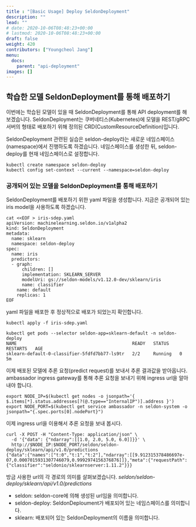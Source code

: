 ```yaml
---
title : "[Basic Usage] Deploy SeldonDeployment"
description: ""
lead: ""
# date: 2020-10-06T08:48:23+00:00
# lastmod: 2020-10-06T08:48:23+00:00
draft: false
weight: 420
contributors: ["Youngcheol Jang"]
menu:
  docs:
    parent: "api-deployment"
images: []
---
```


## 학습한 모델 SeldonDeployment를 통해 배포하기

이번에는 학습된 모델이 있을 때 SeldonDeployment를 통해 API deployment를 해 보겠습니다.
SeldonDeployment는 쿠버네티스(Kubernetes)에 모델을 REST/gRPC 서버의 형태로 배포하기 위해 정의된 CRD(CustomResourceDefinition)입니다.

SeldonDeployment 관련된 실습은 seldon-deploy라는 새로운 네임스페이스(namespace)에서 진행하도록 하겠습니다.
네임스페이스를 생성한 뒤, seldon-deploy를 현재 네임스페이스로 설정합니다.

```text
kubectl create namespace seldon-deploy
kubectl config set-context --current --namespace=seldon-deploy
```

### 공개되어 있는 모델을 SeldonDeployment를 통해 배포하기

SeldonDeployment를 배포하기 위한 yaml 파일을 생성합니다.
지금은 공개되어 있는 iris model을 사용하도록 하겠습니다.

```text
cat <<EOF > iris-sdep.yaml
apiVersion: machinelearning.seldon.io/v1alpha2
kind: SeldonDeployment
metadata:
  name: sklearn
  namespace: seldon-deploy
spec:
  name: iris
  predictors:
  - graph:
      children: []
      implementation: SKLEARN_SERVER
      modelUri: gs://seldon-models/v1.12.0-dev/sklearn/iris
      name: classifier
    name: default
    replicas: 1
EOF
```

yaml 파일을 배포한 후 정상적으로 배포가 되었는지 확인합니다.

```text
kubectl apply -f iris-sdep.yaml

kubectl get pods --selector seldon-app=sklearn-default -n seldon-deploy
NAME                                            READY   STATUS    RESTARTS   AGE
sklearn-default-0-classifier-5fdfd7bb77-ls9tr   2/2     Running   0          5m
```

이제 배포된 모델에 추론 요청(predict request)를 보내서 추론 결과값을 받아옵니다.
ambassador ingress gateway를 통해 추론 요청을 보내기 위해 ingress url을 알아내야 합니다.

```text
export NODE_IP=$(kubectl get nodes -o jsonpath='{ $.items[*].status.addresses[?(@.type=="InternalIP")].address }')
export NODE_PORT=$(kubectl get service ambassador -n seldon-system -o jsonpath="{.spec.ports[0].nodePort}")
```

이제 ingress url을 이용해서 추론 요청을 보내 봅시다.

```text
curl -X POST -H "Content-Type: application/json" \
  -d '{"data": {"ndarray":[[1.0, 2.0, 5.0, 6.0]]}}' \
  http://$NODE_IP:$NODE_PORT/seldon/seldon-deploy/sklearn/api/v1.0/predictions
{"data":{"names":["t:0","t:1","t:2"],"ndarray":[[9.912315378486697e-07,0.0007015931307746079,0.9992974156376876]]},"meta":{"requestPath":{"classifier":"seldonio/sklearnserver:1.11.2"}}}
```

방금 사용한 url의 각 경로의 의미를 살펴보겠습니다.
*seldon/seldon-deploy/sklearn/api/v1.0/predictions*

- seldon: seldon-core에 의해 생성된 url임을 의미합니다.
- seldon-deploy: SeldonDeploument가 배포되어 있는 네임스페이스를 의미합니다.
- sklearn: 배포되어 있는 SeldonDeployment의 이름을 의미합니다.

